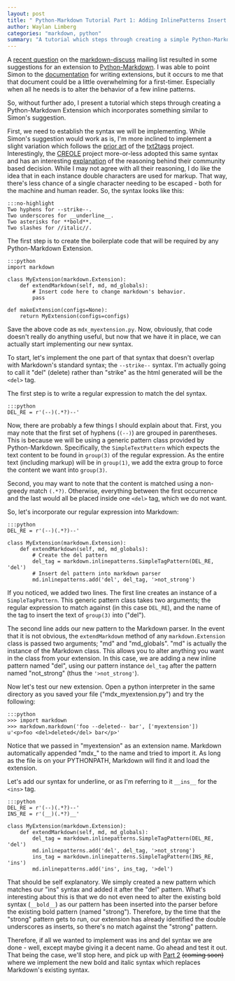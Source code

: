 ```yaml
---
layout: post
title: " Python-Markdown Tutorial Part 1: Adding InlinePatterns Insert and Delete"
author: Waylan Limberg
categories: "markdown, python"
summary: "A tutorial which steps through creating a simple Python-Markdown Extension which slightly alters the Markdown syntax. Specifically, we add an inline syntax for `<ins>` and `<del>`."
---
```


A [recent question][] on the [markdown-discuss][] mailing list resulted in some
suggestions for an extension to [Python-Markdown][]. I was able to point Simon
to the [documentation][] for writing extensions, but it occurs to me that that 
document could be a little overwhelming for a first-timer. Especially when all
he needs is to alter the behavior of a few inline patterns.

So, without further ado, I present a tutorial which steps through creating a
Python-Markdown Extension which incorporates something similar to Simon's
suggestion.

First, we need to establish the syntax we will be implementing. While Simon's 
suggestion would work as is, I'm more inclined to implement a slight variation
which follows the [prior art][] of the [txt2tags][] project. Interestingly, the
[CREOLE][] project more-or-less adopted this same syntax and has an interesting 
[explanation][] of the reasoning behind their community based decision. While I
may not agree with all their reasoning, I do like the idea that in each instance
double characters are used for markup. That way, there's less chance of a single
character needing to be escaped - both for the machine and human reader. So, the
syntax looks like this:

    :::no-highlight
    Two hyphens for --strike--.
    Two underscores for __underline__.
    Two asterisks for **bold**.
    Two slashes for //italic//.

The first step is to create the boilerplate code that will be required by any
Python-Markdown Extension.

    :::python
    import markdown

    class MyExtension(markdown.Extension):
        def extendMarkdown(self, md, md_globals):
            # Insert code here to change markdown's behavior.
            pass

    def makeExtension(configs=None):
        return MyExtension(configs=configs)

Save the above code as `mdx_myextension.py`. Now, obviously, that code doesn't
really do anything useful, but now that we have it in place, we can actually 
start implementing our new syntax.

To start, let's implement the one part of that syntax that doesn't overlap with
Markdown's standard syntax; the `--strike--` syntax. I'm actually going to call 
it "del" (delete) rather than "strike" as the html generated will be the `<del>`
tag.

The first step is to write a regular expression to match the del syntax.

    :::python
    DEL_RE = r'(--)(.*?)--'

Now, there are probably a few things I should explain about that. First, you may
note that the first set of hyphens (`(--)`) are grouped in parentheses. This is 
because we will be using a generic pattern class provided by Python-Markdown.
Specifically, the `SimpleTextPattern` which expects the text content to be found
in `group(3)` of the regular expression. As the entire text (including markup)
will be in `group(1)`, we add the extra group to force the content we want into
`group(3)`.

Second, you may want to note that the content is matched using a non-greedy 
match `(.*?)`. Otherwise, everything between the first occurrence and the last 
would all be placed inside one `<del>` tag, which we do not want.

So, let's incorporate our regular expression into Markdown:

    :::python
    DEL_RE = r'(--)(.*?)--'
    
    class MyExtension(markdown.Extension):
        def extendMarkdown(self, md, md_globals):
            # Create the del pattern
            del_tag = markdown.inlinepatterns.SimpleTagPattern(DEL_RE, 'del')
            # Insert del pattern into markdown parser
            md.inlinepatterns.add('del', del_tag, '>not_strong')

If you noticed, we added two lines. The first line creates an instance of a
`SimpleTagPattern`. This generic pattern class takes two arguments; the 
regular expression to match against (in this case `DEL_RE`), and the name of 
the tag to insert the text of `group(3)` into ("del").

The second line adds our new pattern to the Markdown parser. In the event that 
it is not obvious, the `extendMarkdown` method of any `markdown.Extension` class is passed two arguments; "md" and "md_globals". "md" is actually the instance
of the Markdown class. This allows you to alter anything you want in the class
from your extension. In this case, we are adding a new inline pattern named 
"del", using our pattern instance `del_tag` after the pattern named 
"not_strong" (thus the `'>not_strong'`).

Now let's test our new extension. Open a python interpreter in the same 
directory as you saved your file ("mdx_myextension.py") and try the following:

    :::python
    >>> import markdown
    >>> markdown.markdown('foo --deleted-- bar', ['myextension'])
    u'<p>foo <del>deleted</del> bar</p>'

Notice that we passed in "myextension" as an extension name. Markdown 
automatically appended "mdx_" to the name and tried to import it. As long as
the file is on your PYTHONPATH, Markdown will find it and load the extension.

Let's add our syntax for underline, or as I'm referring to it `__ins__` for the `<ins>` tag.

    :::python
    DEL_RE = r'(--)(.*?)--'
    INS_RE = r'(__)(.*?)__'
    
    class MyExtension(markdown.Extension):
        def extendMarkdown(self, md, md_globals):
            del_tag = markdown.inlinepatterns.SimpleTagPattern(DEL_RE, 'del')
            md.inlinepatterns.add('del', del_tag, '>not_strong')
            ins_tag = markdown.inlinepatterns.SimpleTagPattern(INS_RE, 'ins')
            md.inlinepatterns.add('ins', ins_tag, '>del')

That should be self explanatory. We simply created a new pattern which matches
our "ins" syntax and added it after the "del" pattern. What's interesting about 
this is that we do not even need to alter the existing bold syntax (`__bold__`)
as our pattern has been inserted into the parser before the existing bold 
pattern (named "strong"). Therefore, by the time that the "strong" pattern gets
to run, our extension has already identified the double underscores as inserts,
so there's no match against the "strong" pattern.

Therefore, if all we wanted to implement was ins and del syntax we are done - 
well, except maybe giving it a decent name. Go ahead and test it out. That 
being the case, we'll stop here, and pick up with [Part 2][] <del>(coming soon)</del> where
we implement the new bold and italic syntax which replaces Markdown's 
existing syntax.

[recent question]: http://six.pairlist.net/pipermail/markdown-discuss/2009-June/001591.html
[markdown-discuss]: http://six.pairlist.net/mailman/listinfo/markdown-discuss
[Python-Markdown]: http://www.freewisdom.org/projects/python-markdown/
[documentation]: http://www.freewisdom.org/projects/python-markdown/Writing_Extensions
[prior art]: http://txt2tags.sourceforge.net/userguide/BoldItalicUnderlineStrike.html#6_5
[txt2tags]: http://txt2tags.sourceforge.net/index.html
[CREOLE]: http://www.wikicreole.org/
[explanation]: http://www.wikicreole.org/wiki/BoldAndItalicsReasoning
[Part 2]: /python-markdown-changing-bold-italics.html
